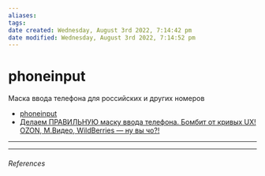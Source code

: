 ```yaml
---
aliases: 
tags: 
date created: Wednesday, August 3rd 2022, 7:14:42 pm
date modified: Wednesday, August 3rd 2022, 7:14:52 pm
---
```


# phoneinput

 Маска ввода телефона для российских и других номеров

- [phoneinput](https://github.com/alexey-goloburdin/phoneinput)
- [Делаем ПРАВИЛЬНУЮ маску ввода телефона. Бомбит от кривых UX! OZON, М.Видео, WildBerries — ну вы чо?!](https://www.youtube.com/watch?v=Lxj_v5z0xRE)

---

---

###### References
